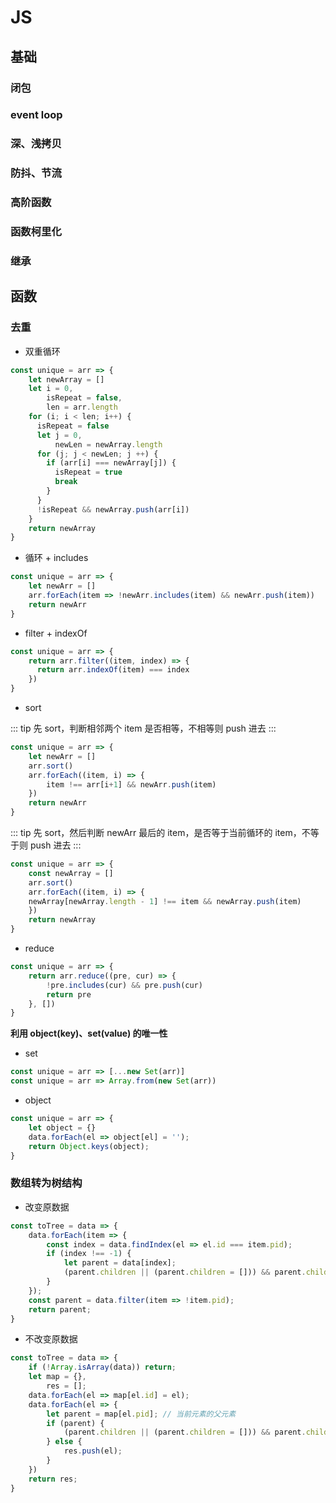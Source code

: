 # JS

## 基础
### 闭包
### event loop
### 深、浅拷贝
### 防抖、节流
### 高阶函数
### 函数柯里化
### 继承


## 函数

### 去重


- 双重循环
``` js
const unique = arr => {
    let newArray = []
    let i = 0,
        isRepeat = false,
        len = arr.length
    for (i; i < len; i++) {
      isRepeat = false
      let j = 0,
          newLen = newArray.length
      for (j; j < newLen; j ++) {
        if (arr[i] === newArray[j]) {
          isRepeat = true
          break
        }
      }
      !isRepeat && newArray.push(arr[i])
    }
    return newArray
}
```

- 循环 + includes
``` js
const unique = arr => {
    let newArr = []
    arr.forEach(item => !newArr.includes(item) && newArr.push(item))
    return newArr
}
```

- filter + indexOf
``` js
const unique = arr => {
    return arr.filter((item, index) => {
      return arr.indexOf(item) === index
    })
}
```

- sort 

::: tip
先 sort，判断相邻两个 item 是否相等，不相等则 push 进去
:::
``` js
const unique = arr => {
    let newArr = []
    arr.sort()
    arr.forEach((item, i) => {
        item !== arr[i+1] && newArr.push(item)
    })
    return newArr
}
```

::: tip
先 sort，然后判断 newArr 最后的 item，是否等于当前循环的 item，不等于则 push 进去
:::
``` js
const unique = arr => {
    const newArray = []
    arr.sort()
    arr.forEach((item, i) => {
    newArray[newArray.length - 1] !== item && newArray.push(item)
    })  
    return newArray
}
```

- reduce
``` js
const unique = arr => {
    return arr.reduce((pre, cur) => {
        !pre.includes(cur) && pre.push(cur)
        return pre
    }, [])
}
```
**利用 object(key)、set(value) 的唯一性**
- set
``` js
const unique = arr => [...new Set(arr)]
const unique = arr => Array.from(new Set(arr))
```
- object
``` js
const unique = arr => {
    let object = {}
    data.forEach(el => object[el] = '');
    return Object.keys(object);
}
```


### 数组转为树结构

- 改变原数据
``` js
const toTree = data => {
    data.forEach(item => {
        const index = data.findIndex(el => el.id === item.pid);
        if (index !== -1) {
            let parent = data[index];
            (parent.children || (parent.children = [])) && parent.children.push(item);
        }
    });
    const parent = data.filter(item => !item.pid);
    return parent;
}
```

- 不改变原数据
``` js
const toTree = data => {
    if (!Array.isArray(data)) return;
    let map = {},
        res = [];
    data.forEach(el => map[el.id] = el);
    data.forEach(el => {
        let parent = map[el.pid]; // 当前元素的父元素
        if (parent) {
            (parent.children || (parent.children = [])) && parent.children.push(el);
        } else {
            res.push(el);
        }
    })
    return res;
}
```
